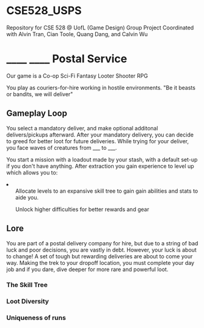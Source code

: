 # CSE528_USPS
 Repository for CSE 528 @ UofL (Game Design)
 Group Project Coordinated with Alvin Tran, Cian Toole, Quang Dang, and Calvin Wu
 
<h1>____ ____ Postal Service</h1>
Our game is a Co-op Sci-Fi Fantasy Looter Shooter RPG 

You play as couriers-for-hire working in hostile environments.
"Be it beasts or bandits, we will deliver"

<h2>Gameplay Loop</h2>
You select a mandatory deliver, and make optional additonal delivers/pickups afterward. After your mandatory delivery, you can decide to greed for better loot for future deliveries. While trying for your deliver, you face waves of creatures from ___ to ___.

You start a mission with a loadout made by your stash, with a default set-up if you don't have anything.
After extraction you gain experience to level up which allows you to:
<li> 
<ul>Allocate levels to an expansive skill tree to gain gain abilities and stats to aide you.</ul>
<ul>Unlock higher difficulties for better rewards and gear</ul>
</li>

<h2>Lore </h2>
You are part of a postal delivery company for hire, but due to a string of bad luck and poor decisions, you are vastly in debt.
However, your luck is about to change! A set of tough but rewarding deliveries are about to come your way. 
Making the trek to your dropoff location, you must complete your day job and if you dare, dive deeper for more rare and powerful loot.

<h3>The Skill Tree</h3>

<h3>Loot Diversity</h3>

<h3>Uniqueness of runs</h3>
